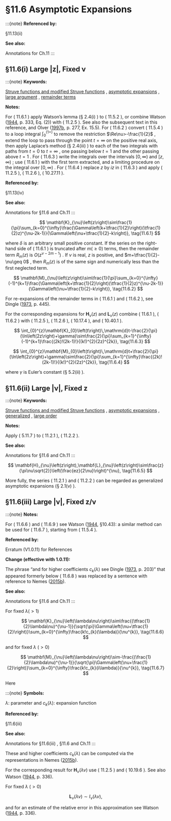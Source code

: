 # §11.6 Asymptotic Expansions

:::{note}
**Referenced by:**

§11.13(ii)

**See also:**

Annotations for Ch.11
:::


## §11.6(i) Large |z|, Fixed ν

:::{note}
**Keywords:**

[Struve functions and modified Struve functions](http://dlmf.nist.gov/search/search?q=Struve%20functions%20and%20modified%20Struve%20functions) , [asymptotic expansions](http://dlmf.nist.gov/search/search?q=asymptotic%20expansions) , [large argument](http://dlmf.nist.gov/search/search?q=large%20argument) , [remainder terms](http://dlmf.nist.gov/search/search?q=remainder%20terms)

**Notes:**

For ( 11.6.1 ) apply Watson’s lemma (§ 2.4(i) ) to ( 11.5.2 ), or combine Watson ([1944](./bib/W.html#bib2380 "A Treatise on the Theory of Bessel Functions"), p. 333, Eq. (2)) with ( 11.2.5 ). See also the subsequent text in this reference, and Olver ([1997b](./bib/O.html#bib1809 "Asymptotics and Special Functions"), p. 277, Ex. 15.5). For ( 11.6.2 ) convert ( 11.5.4 ) to a loop integral $\int_{0}^{(1+)}$ to remove the restriction $\Re\nu>-\frac{1}{2}$ , extend the loop to pass through the point $t=\infty$ on the positive real axis, then apply Laplace’s method (§ 2.4(iii) ) to each of the two integrals with paths from $t=0$ to $t=\infty$ , one passing below $t=1$ and the other passing above $t=1$ . For ( 11.6.3 ) write the integrals over the intervals $[0,\infty)$ and $[z,\infty)$ ; use ( 11.6.1 ) with the first term extracted, and a limiting procedure on the integral over $[0,\infty)$ . For ( 11.6.4 ) replace $z$ by $iz$ in ( 11.6.3 ) and apply ( 11.2.5 ), ( 11.2.6 ), ( 10.27.11 ).

**Referenced by:**

§11.13(iv)

**See also:**

Annotations for §11.6 and Ch.11
:::


<a id="E1"></a>
$$
\mathbf{K}_{\nu}\left(z\right)\sim\frac{1}{\pi}\sum_{k=0}^{\infty}\frac{\Gamma\left(k+\tfrac{1}{2}\right)(\tfrac{1}{2}z)^{\nu-2k-1}}{\Gamma\left(\nu+\tfrac{1}{2}-k\right)}, \tag{11.6.1}
$$

where $\delta$ is an arbitrary small positive constant. If the series on the right-hand side of ( 11.6.1 ) is truncated after $m(\geq 0)$ terms, then the remainder term $R_{m}(z)$ is $O\left(z^{\nu-2m-1}\right)$ . If $\nu$ is real, $z$ is positive, and $m+\tfrac{1}{2}-\nu\geq 0$ , then $R_{m}(z)$ is of the same sign and numerically less than the first neglected term.


<a id="E2"></a>
$$
\mathbf{M}_{\nu}\left(z\right)\sim\frac{1}{\pi}\sum_{k=0}^{\infty}(-1)^{k+1}\frac{\Gamma\left(k+\tfrac{1}{2}\right)(\tfrac{1}{2}z)^{\nu-2k-1}}{\Gamma\left(\nu+\tfrac{1}{2}-k\right)}, \tag{11.6.2}
$$

For re-expansions of the remainder terms in ( 11.6.1 ) and ( 11.6.2 ), see Dingle ([1973](./bib/D.html#bib670 "Asymptotic Expansions: Their Derivation and Interpretation"), p. 445).

For the corresponding expansions for $\mathbf{H}_{\nu}\left(z\right)$ and $\mathbf{L}_{\nu}\left(z\right)$ combine ( 11.6.1 ), ( 11.6.2 ) with ( 11.2.5 ), ( 11.2.6 ), ( 10.17.4 ), and ( 10.40.1 ).


<a id="E3"></a>
$$
\int_{0}^{z}\mathbf{K}_{0}\left(t\right)\,\mathrm{d}t-\frac{2}{\pi}(\ln\left(2z\right)+\gamma)\sim\frac{2}{\pi}\sum_{k=1}^{\infty}(-1)^{k+1}\frac{(2k)!(2k-1)!}{(k!)^{2}(2z)^{2k}}, \tag{11.6.3}
$$


<a id="E4"></a>
$$
\int_{0}^{z}\mathbf{M}_{0}\left(t\right)\,\mathrm{d}t+\frac{2}{\pi}(\ln\left(2z\right)+\gamma)\sim\frac{2}{\pi}\sum_{k=1}^{\infty}\frac{(2k)!(2k-1)!}{(k!)^{2}(2z)^{2k}}, \tag{11.6.4}
$$

where $\gamma$ is Euler’s constant (§ 5.2(ii) ).


## §11.6(ii) Large |ν|, Fixed z

:::{note}
**Keywords:**

[Struve functions and modified Struve functions](http://dlmf.nist.gov/search/search?q=Struve%20functions%20and%20modified%20Struve%20functions) , [asymptotic expansions](http://dlmf.nist.gov/search/search?q=asymptotic%20expansions) , [generalized](http://dlmf.nist.gov/search/search?q=generalized) , [large order](http://dlmf.nist.gov/search/search?q=large%20order)

**Notes:**

Apply ( 5.11.7 ) to ( 11.2.1 ), ( 11.2.2 ).

**See also:**

Annotations for §11.6 and Ch.11
:::


<a id="E5"></a>
$$
\mathbf{H}_{\nu}\left(z\right),\mathbf{L}_{\nu}\left(z\right)\sim\frac{z}{\pi\nu\sqrt{2}}\left(\frac{ez}{2\nu}\right)^{\nu}, \tag{11.6.5}
$$

More fully, the series ( 11.2.1 ) and ( 11.2.2 ) can be regarded as generalized asymptotic expansions (§ 2.1(v) ).


## §11.6(iii) Large |ν|, Fixed z/ν

:::{note}
**Notes:**

For ( 11.6.6 ) and ( 11.6.9 ) see Watson ([1944](./bib/W.html#bib2380 "A Treatise on the Theory of Bessel Functions"), §10.43): a similar method can be used for ( 11.6.7 ), starting from ( 11.5.4 ).

**Referenced by:**

Erratum (V1.0.11) for References

**Change (effective with 1.0.11):**

The phrase “and for higher coefficients $c_{k}(\lambda)$ see Dingle ([1973](./bib/D.html#bib670 "Asymptotic Expansions: Their Derivation and Interpretation"), p. 203)” that appeared formerly below ( 11.6.8 ) was replaced by a sentence with reference to Nemes ([2015b](./bib/N.html#bib2867 "On the large argument asymptotics of the Lommel function via Stieltjes transforms")).

**See also:**

Annotations for §11.6 and Ch.11
:::

For fixed $\lambda(>1)$


<a id="E6"></a>
$$
\mathbf{K}_{\nu}\left(\lambda\nu\right)\sim\frac{(\tfrac{1}{2}\lambda\nu)^{\nu-1}}{\sqrt{\pi}\Gamma\left(\nu+\tfrac{1}{2}\right)}\sum_{k=0}^{\infty}\frac{k!c_{k}(\lambda)}{\nu^{k}}, \tag{11.6.6}
$$

and for fixed $\lambda$ $(>0)$


<a id="E7"></a>
$$
\mathbf{M}_{\nu}\left(\lambda\nu\right)\sim-\frac{(\frac{1}{2}\lambda\nu)^{\nu-1}}{\sqrt{\pi}\Gamma\left(\nu+\frac{1}{2}\right)}\sum_{k=0}^{\infty}\frac{k!c_{k}(i\lambda)}{\nu^{k}}, \tag{11.6.7}
$$

Here

:::{note}
**Symbols:**

$\lambda$: parameter and $c_{k}(\lambda)$: expansion function

**Referenced by:**

§11.6(iii)

**See also:**

Annotations for §11.6(iii) , §11.6 and Ch.11
:::

These and higher coefficients $c_{k}(\lambda)$ can be computed via the representations in Nemes ([2015b](./bib/N.html#bib2867 "On the large argument asymptotics of the Lommel function via Stieltjes transforms")).

For the corresponding result for $\mathbf{H}_{\nu}\left(\lambda\nu\right)$ use ( 11.2.5 ) and ( 10.19.6 ). See also Watson ([1944](./bib/W.html#bib2380 "A Treatise on the Theory of Bessel Functions"), p. 336).

For fixed $\lambda$ $(>0)$


<a id="E9"></a>
$$
\mathbf{L}_{\nu}\left(\lambda\nu\right)\sim I_{\nu}\left(\lambda\nu\right), \tag{11.6.9}
$$

and for an estimate of the relative error in this approximation see Watson ([1944](./bib/W.html#bib2380 "A Treatise on the Theory of Bessel Functions"), p. 336).
